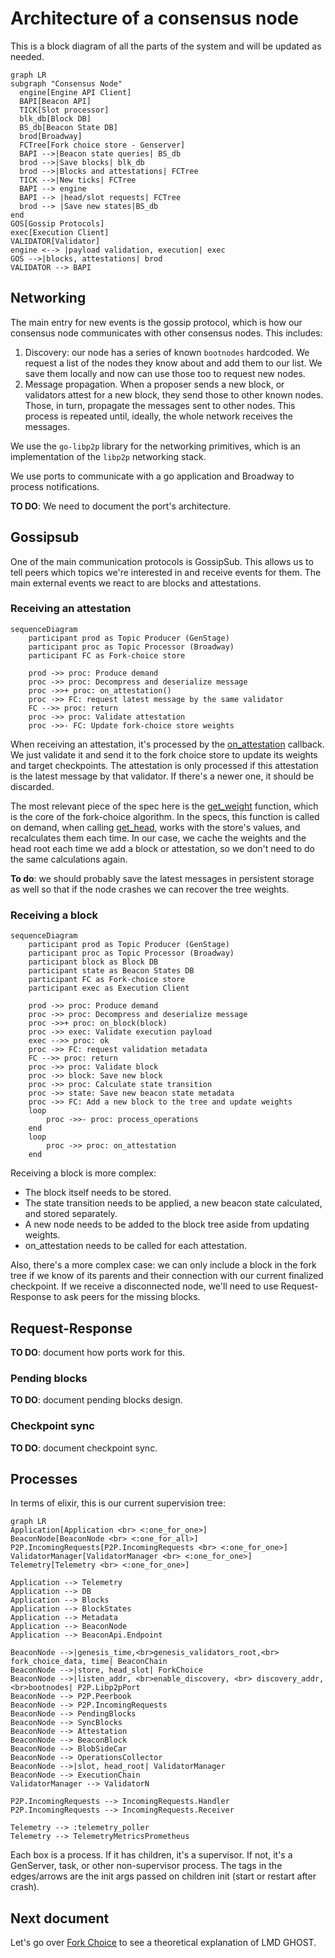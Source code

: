 # Architecture of a consensus node


This is a block diagram of all the parts of the system and will be updated as needed.

```mermaid
graph LR
subgraph "Consensus Node"
  engine[Engine API Client]
  BAPI[Beacon API]
  TICK[Slot processor]
  blk_db[Block DB]
  BS_db[Beacon State DB]
  brod[Broadway]
  FCTree[Fork choice store - Genserver]
  BAPI -->|Beacon state queries| BS_db
  brod -->|Save blocks| blk_db
  brod -->|Blocks and attestations| FCTree
  TICK -->|New ticks| FCTree
  BAPI --> engine
  BAPI --> |head/slot requests| FCTree
  brod --> |Save new states|BS_db
end
GOS[Gossip Protocols]
exec[Execution Client]
VALIDATOR[Validator]
engine <--> |payload validation, execution| exec
GOS -->|blocks, attestations| brod
VALIDATOR --> BAPI
```

## Networking

The main entry for new events is the gossip protocol, which is how our consensus node communicates with other consensus nodes. This includes:

1. Discovery: our node has a series of known `bootnodes` hardcoded. We request a list of the nodes they know about and add them to our list. We save them locally and now can use those too to request new nodes.
2. Message propagation. When a proposer sends a new block, or validators attest for a new block, they send those to other known nodes. Those, in turn, propagate the messages sent to other nodes. This process is repeated until, ideally, the whole network receives the messages.

We use the `go-libp2p` library for the networking primitives, which is an implementation of the `libp2p` networking stack.

We use ports to communicate with a go application and Broadway to process notifications.

**TO DO**: We need to document the port's architecture.

## Gossipsub

One of the main communication protocols is GossipSub. This allows us to tell peers which topics we're interested in and receive events for them. The main external events we react to are blocks and attestations.

### Receiving an attestation

```mermaid
sequenceDiagram
    participant prod as Topic Producer (GenStage)
    participant proc as Topic Processor (Broadway)
    participant FC as Fork-choice store

    prod ->> proc: Produce demand
    proc ->> proc: Decompress and deserialize message
    proc ->>+ proc: on_attestation()
    proc ->> FC: request latest message by the same validator
    FC -->> proc: return
    proc ->> proc: Validate attestation
    proc ->>- FC: Update fork-choice store weights
```

When receiving an attestation, it's processed by the [on_attestation](https://eth2book.info/capella/annotated-spec/#on_attestation) callback. We just validate it and send it to the fork choice store to update its weights and target checkpoints. The attestation is only processed if this attestation is the latest message by that validator. If there's a newer one, it should be discarded.

The most relevant piece of the spec here is the [get_weight](https://eth2book.info/capella/annotated-spec/#get_weight) function, which is the core of the fork-choice algorithm. In the specs, this function is called on demand, when calling [get_head](https://eth2book.info/capella/annotated-spec/#get_head), works with the store's values, and recalculates them each time. In our case, we cache the weights and the head root each time we add a block or attestation, so we don't need to do the same calculations again. 

**To do**: we should probably save the latest messages in persistent storage as well so that if the node crashes we can recover the tree weights.

### Receiving a block

```mermaid
sequenceDiagram
    participant prod as Topic Producer (GenStage)
    participant proc as Topic Processor (Broadway)
    participant block as Block DB
    participant state as Beacon States DB
    participant FC as Fork-choice store
    participant exec as Execution Client

    prod ->> proc: Produce demand
    proc ->> proc: Decompress and deserialize message
    proc ->>+ proc: on_block(block)
    proc ->> exec: Validate execution payload
    exec -->> proc: ok
    proc ->> FC: request validation metadata
    FC -->> proc: return
    proc ->> proc: Validate block
    proc ->> block: Save new block
    proc ->> proc: Calculate state transition
    proc ->> state: Save new beacon state metadata
    proc ->> FC: Add a new block to the tree and update weights
    loop
        proc ->>- proc: process_operations
    end
    loop
        proc ->> proc: on_attestation
    end
```

Receiving a block is more complex:

- The block itself needs to be stored.
- The state transition needs to be applied, a new beacon state calculated, and stored separately.
- A new node needs to be added to the block tree aside from updating weights.
- on_attestation needs to be called for each attestation.

Also, there's a more complex case: we can only include a block in the fork tree if we know of its parents and their connection with our current finalized checkpoint. If we receive a disconnected node, we'll need to use Request-Response to ask peers for the missing blocks.

## Request-Response

**TO DO**: document how ports work for this.

### Pending blocks

**TO DO**: document pending blocks design.

### Checkpoint sync

**TO DO**: document checkpoint sync.

## Processes

In terms of elixir, this is our current supervision tree:

```mermaid
graph LR
Application[Application <br> <:one_for_one>]
BeaconNode[BeaconNode <br> <:one_for_all>]
P2P.IncomingRequests[P2P.IncomingRequests <br> <:one_for_one>]
ValidatorManager[ValidatorManager <br> <:one_for_one>]
Telemetry[Telemetry <br> <:one_for_one>]

Application --> Telemetry
Application --> DB
Application --> Blocks
Application --> BlockStates
Application --> Metadata
Application --> BeaconNode
Application --> BeaconApi.Endpoint

BeaconNode -->|genesis_time,<br>genesis_validators_root,<br> fork_choice_data, time| BeaconChain 
BeaconNode -->|store, head_slot| ForkChoice
BeaconNode -->|listen_addr, <br>enable_discovery, <br> discovery_addr, <br>bootnodes| P2P.Libp2pPort
BeaconNode --> P2P.Peerbook
BeaconNode --> P2P.IncomingRequests
BeaconNode --> PendingBlocks
BeaconNode --> SyncBlocks
BeaconNode --> Attestation
BeaconNode --> BeaconBlock
BeaconNode --> BlobSideCar
BeaconNode --> OperationsCollector
BeaconNode -->|slot, head_root| ValidatorManager
BeaconNode --> ExecutionChain
ValidatorManager --> ValidatorN

P2P.IncomingRequests --> IncomingRequests.Handler
P2P.IncomingRequests --> IncomingRequests.Receiver

Telemetry --> :telemetry_poller
Telemetry --> TelemetryMetricsPrometheus
```

Each box is a process. If it has children, it's a supervisor. If not, it's a GenServer, task, or other non-supervisor process. The tags in the edges/arrows are the init args passed on children init (start or restart after crash).

## Next document

Let's go over [Fork Choice](fork_choice.md) to see a theoretical explanation of LMD GHOST.
